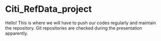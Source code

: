 # Citi_RefData_project

Hello!
This is where we will have to push our codes regularly and maintain the repository. 
Git repositories are checked during the presentation apparently.
